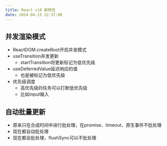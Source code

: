 ```yaml
---
title: React v18 新特性
date: 2024-04-15 22:37:00
---
```

## 并发渲染模式
- ReactDOM.createRoot开启并发模式
- useTransition并发更新
  - startTransition将更新标记为低优先级
- useDeferredValue延迟响应的值
  - 也是被标记为低优先级
- 优先级调度
  - 高优先级的任务可以打断低优先级
  - 比如input输入

## 自动批量更新
- 原来只在合成时间中进行批处理，在promise、timeout、原生事件不批处理
- 现在都自动批处理
- 现在都会批处理，flushSync可以不批处理

